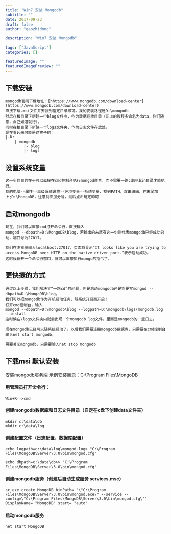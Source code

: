 ```yaml
---
title: "Win7 安装 Mongodb"
subtitle: ""
date: 2017-09-23
draft: false
author: "gaozhidong"

description: "Win7 安装 Mongodb"

tags: ["JavaScript"]
categories: []

featuredImage: ""
featuredImagePreview: ""
---
```


<!--more-->
## 下载安装

```
mongodb官网下载地址：[hhttps://www.mongodb.com/download-center](https://www.mongodb.com/download-center)
直接下载.msi文件并安装到指定目录即可。我的安装路径是D:\mongodb
然后在根目录下新建一个blog文件夹，作为数据存放目录（网上的教程多命名为data，你们随意，自己知道就行）。
同时在根目录下新建一个logs文件夹，作为日志文件存放处。
现在看起来可能是这样子的：
|-D:
    |-mongodb
        |- blog
        |- logs

```

## 设置系统变量

```
这一步的目的在于可以直接在cmd控制台执行mongod命令，而不需要一路cd到\bin目录才能执行。
我的电脑--属性--高级系统设置--环境变量--系统变量，找到PATH，双击编辑，在末尾加上;D:\MongoDB，注意前面加分号，最后点击确定即可
```

## 启动mongodb

```
现在，我们可以直接cmd打开命令行，直接输入
mongod --dbpath=D:\MongoDB\blog，若输出的末尾有这一句则代表mongodb已经成功启动，端口号为27017。

我们在浏览器输入localhost:27017，页面将显示“It looks like you are trying to access MongoDB over HTTP on the native driver port.”表示启动成功。
这时候新开一个命令行窗口，就可以直接执行mongo的指令了。
```

## 更快捷的方式

```
通过以上步骤，我们解决了“一路cd”的问题，但是启动mongodb还是需要写mongod --dbpath=D:\MongoDB\blog。
我们可以把mongodb作为开机启动任务，随系统开启而开启！
打开cmd控制台，输入
mongod --dbpath=D:\mongodb\blog --logpath=D:\mongodb\logs\mongodb.log --install
这时候在\logs文件夹内就会出现一个mongodb.log文件，里面是mongodb的一些日志。

现在mongodb已经可以随系统启动了。以后我们需要连接mongodb数据库，只需要在cmd控制台输入net start mongodb，

需要关闭mongodb，只需要输入net stop mongodb
```

## 下载msi 默认安装

安装mongodb服务端  示例安装目录：C:\Program Files\MongoDB

#### 用管理员打开命令行：

```
Win+R-->cmd
```

####  创建mongodb数据库和日志文件目录（自定在c盘下创建data文件夹）

```
mkdir c:\data\db
mkdir c:\data\log
```

#### 创建配置文件（日志配置、数据库配置）

```
echo logpath=c:\data\log\mongod.log> "C:\Program Files\MongoDB\Server\3.0\bin\mongod.cfg"

echo dbpath=c:\data\db>> "C:\Program Files\MongoDB\Server\3.0\bin\mongod.cfg"
```

#### 创建mongodb服务（创建后自动生成服务  services.msc）

```
sc.exe create MongoDB binPath= "\"C:\Program Files\MongoDB\Server\3.0\bin\mongod.exe\" --service --config=\"C:\Program Files\MongoDB\Server\3.0\bin\mongod.cfg\"" DisplayName= "MongoDB" start= "auto"
```

#### 启动mongodb服务

```
net start MongoDB
```

